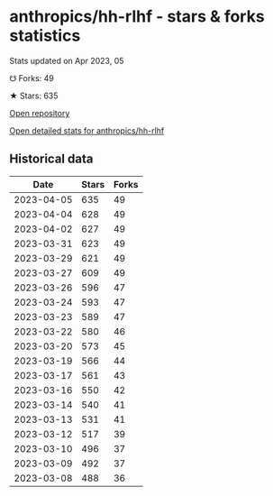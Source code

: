 # anthropics/hh-rlhf - stars & forks statistics

Stats updated on Apr 2023, 05

☋ Forks: 49

★ Stars: 635

[Open repository](https://github.com/anthropics/hh-rlhf)

[Open detailed stats for anthropics/hh-rlhf](https://reviewgithub.com/rep/anthropics/hh-rlhf)

## Historical data
| Date | Stars | Forks |
|------|-------|-------|
| 2023-04-05 | 635 | 49 | 
| 2023-04-04 | 628 | 49 | 
| 2023-04-02 | 627 | 49 | 
| 2023-03-31 | 623 | 49 | 
| 2023-03-29 | 621 | 49 | 
| 2023-03-27 | 609 | 49 | 
| 2023-03-26 | 596 | 47 | 
| 2023-03-24 | 593 | 47 | 
| 2023-03-23 | 589 | 47 | 
| 2023-03-22 | 580 | 46 | 
| 2023-03-20 | 573 | 45 | 
| 2023-03-19 | 566 | 44 | 
| 2023-03-17 | 561 | 43 | 
| 2023-03-16 | 550 | 42 | 
| 2023-03-14 | 540 | 41 | 
| 2023-03-13 | 531 | 41 | 
| 2023-03-12 | 517 | 39 | 
| 2023-03-10 | 496 | 37 | 
| 2023-03-09 | 492 | 37 | 
| 2023-03-08 | 488 | 36 | 

